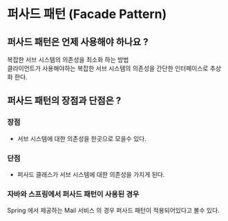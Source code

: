 # 퍼사드 패턴 (Facade Pattern)
## 퍼사드 패턴은 언제 사용해야 하나요 ?
복잡한 서브 시스템의 의존성을 최소화 하는 방법 <br>
클라이언트가 사용해야하는 복잡한 서브 시스템의 의존성을 간단한 인터페이스로 추상화 한다.

## 퍼사드 패턴의 장점과 단점은 ?
### 장점
- 서브 시스템에 대한 의존성을 한곳으로 모을수 있다.
### 단점
- 퍼사드 클래스가 서브 시스템에 대한 의존성을 가지게 된다.

### 자바와 스프링에서 퍼사드 패턴이 사용된 경우
Spring 에서 제공하는 Mail 서비스 의 경우 퍼사드 패턴이 적용되어있다고 볼수 있다.
